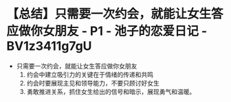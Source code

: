 # 【总结】只需要一次约会，就能让女生答应做你女朋友 - P1 - 池子的恋爱日记 - BV1z3411g7gU

-   只需要一次约会，就能让女生答应做你女朋友
    1.  约会中建立吸引力的关键在于情绪的传递和共鸣
    2.  约会时要展现主见和领导能力，不要只顾讨好女生
    3.  勇敢推进关系，抓住女生给出的信号和暗示，展现勇气和温暖。